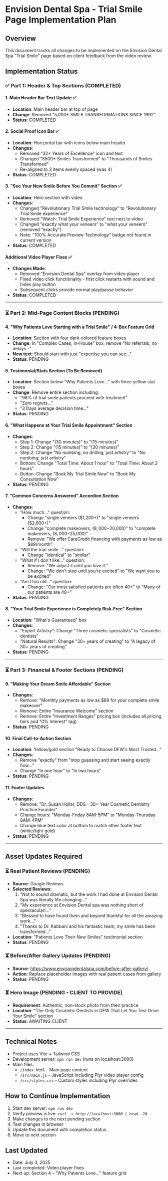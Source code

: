 # Envision Dental Spa - Trial Smile Page Implementation Plan

## Overview
This document tracks all changes to be implemented on the Envision Dental Spa "Trial Smile" page based on client feedback from the video review.

## Implementation Status

### ✅ Part 1: Header & Top Sections (COMPLETED)

#### 1. Main Header Bar Text Update ✅
- **Location**: Main header bar at top of page
- **Change**: Removed "5,000+ SMILE TRANSFORMATIONS SINCE 1992"
- **Status**: COMPLETED

#### 2. Social Proof Icon Bar ✅
- **Location**: Horizontal bar with icons below main header
- **Changes**:
  - Removed "32+ Years of Excellence" icon and text
  - Changed "8500+ Smiles Transformed" to "Thousands of Smiles Transformed"
  - Re-aligned to 3 items evenly spaced (was 4)
- **Status**: COMPLETED

#### 3. "See Your New Smile Before You Commit" Section ✅
- **Location**: Hero section with video
- **Changes**:
  - Changed "Revolutionary Trial Smile technology" to "Revolutionary Trial Smile experience"
  - Removed "Watch: Trial Smile Experience" text next to video
  - Changed "exactly what your veneers" to "what your veneers" (removed "exactly")
  - Note: "100% Accurate Preview Technology" badge not found in current version
- **Status**: COMPLETED

#### Additional Video Player Fixes ✅
- **Changes Made**:
  - Removed "Envision Dental Spa" overlay from video player
  - Fixed video click functionality - first click restarts with sound and hides play button
  - Subsequent clicks provide normal play/pause behavior
- **Status**: COMPLETED

---

### ⏳ Part 2: Mid-Page Content Blocks (PENDING)

#### 4. "Why Patients Love Starting with a Trial Smile" / 4-Box Feature Grid
- **Location**: Section with four dark-colored feature boxes
- **Change**: In "Complex Cases, In-House" box, remove "No referrals, no delays -" 
- **New text**: Should start with just "expertise you can see..."
- **Status**: PENDING

#### 5. Testimonial/Stats Section (To Be Removed)
- **Location**: Section below "Why Patients Love..." with three yellow stat boxes
- **Change**: Remove entire section including:
  - "98% of trial smile patients proceed with treatment"
  - "Zero regrets..."
  - "3 Days average decision time..."
- **Status**: PENDING

#### 6. "What Happens at Your Trial Smile Appointment" Section
- **Changes**:
  - Step 1: Change "(30 minutes)" to "(15 minutes)"
  - Step 2: Change "(15 minutes)" to "(30 minutes)"
  - Step 2: Change "No numbing, no drilling; just artistry" to "No numbing; just artistry"
  - Bottom: Change "Total Time: About 1 hour" to "Total Time: About 2 hours"
  - Button: Change "Book My Trial Smile Now" to "Book My Consultation Now"
- **Status**: PENDING

#### 7. "Common Concerns Answered" Accordion Section
- **Changes**:
  - "How much..." question:
    - Change "single veneers ($1,200+)" to "single veneers ($2,600+)"
    - Change "complete makeovers, ($8,000-$20,000)" to "complete makeovers, ($8,000-$25,000)"
    - Remove: "We offer CareCredit financing with payments as low as $89/month"
  - "Will the trial smile..." question:
    - Change "identical" to "similar"
  - "What if I don't like..." question:
    - Remove: "We adjust it until you love it."
    - Change: "We don't stop until you're excited" to "We want you to be excited"
  - "Am I too old..." question:
    - Change: "Our most satisfied patients are often 40+" to "Many of our patients are 40+"
- **Status**: PENDING

#### 8. "Your Trial Smile Experience is Completely Risk-Free" Section
- **Location**: "What's Guaranteed" box
- **Changes**:
  - "Expert Artistry": Change "Three cosmetic specialists" to "Cosmetic dentists"
  - "Natural Results": Change "30+ years of creating" to "A legacy of 30+ years of creating"
- **Status**: PENDING

---

### ⏳ Part 3: Financial & Footer Sections (PENDING)

#### 9. "Making Your Dream Smile Affordable" Section
- **Changes**:
  - Remove: "Monthly payments as low as $89 for your complete smile makeover"
  - Remove: Entire "Insurance Welcome" section
  - Remove: Entire "Investment Ranges" pricing box (includes all pricing tiers and "0% Interest" tag)
- **Status**: PENDING

#### 10. Final Call-to-Action Section
- **Location**: Yellow/gold section "Ready to Choose DFW's Most Trusted..."
- **Changes**:
  - Remove "exactly" from "stop guessing and start seeing exactly how..."
  - Change "In one hour" to "In two hours"
- **Status**: PENDING

#### 11. Footer Updates
- **Changes**:
  - Remove: "Dr. Susan Hollar, DDS - 30+ Year Cosmetic Dentistry Practice Founder"
  - Change hours: "Monday-Friday 8AM-5PM" to "Monday-Thursday 8AM-4PM"
  - Change blue text color at bottom to match other footer text (white/light gold)
- **Status**: PENDING

---

## Asset Updates Required

### ⏳ Real Patient Reviews (PENDING)
- **Source**: Google Reviews
- **Selected Reviews**:
  1. "Not to sound dramatic, but the work I had done at Envision Dental Spa was literally life changing..."
  2. "My experience at Envision Dental spa was nothing short of spectacular!..."
  3. "Blessed to have found them and beyond thankful for all the amazing work..."
  4. "Thanks to Dr. Kabbani and his fantastic team, my smile has been transformed..."
- **Location**: "Patients Love Their New Smiles" testimonial section
- **Status**: PENDING

### ⏳ Before/After Gallery Updates (PENDING)
- **Source**: https://www.envisiondentalspa.com/before-after-gallery/
- **Action**: Replace placeholder images with real patient cases from gallery
- **Status**: PENDING

### ⏳ Hero Image (PENDING - CLIENT TO PROVIDE)
- **Requirement**: Authentic, non-stock photo from their practice
- **Location**: "The Only Cosmetic Dentists in DFW That Let You Test Drive Your Smile" section
- **Status**: AWAITING CLIENT

---

## Technical Notes

- Project uses Vite + Tailwind CSS
- Development server: `npm run dev` (runs on localhost:3000)
- Main files:
  - `/index.html` - Main page content
  - `/src/main.js` - JavaScript including Plyr video player config
  - `/src/styles.css` - Custom styles including Plyr overrides

## How to Continue Implementation

1. Start dev server: `npm run dev`
2. Verify preview is live: `curl -s http://localhost:3000 | head -20`
3. Make changes to the next pending section
4. Test changes in browser
5. Update this document with completion status
6. Move to next section

## Last Updated
- Date: July 3, 2025
- Last completed: Video player fixes
- Next up: Section 4 - "Why Patients Love..." feature grid